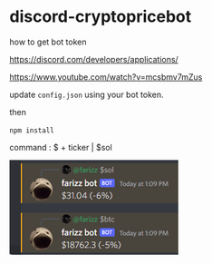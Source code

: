 ﻿# discord-cryptopricebot
how to get bot token

https://discord.com/developers/applications/

https://www.youtube.com/watch?v=mcsbmv7mZus

update ``config.json`` using your bot token.

then

``
npm install
``

command :
$ + ticker | $sol

![](/image.png?raw=true)
